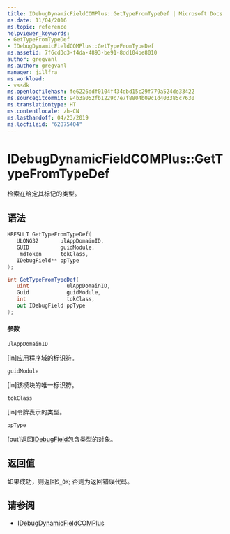 ```yaml
---
title: IDebugDynamicFieldCOMPlus::GetTypeFromTypeDef | Microsoft Docs
ms.date: 11/04/2016
ms.topic: reference
helpviewer_keywords:
- GetTypeFromTypeDef
- IDebugDynamicFieldCOMPlus::GetTypeFromTypeDef
ms.assetid: 7f6cd3d3-f4da-4893-be91-8dd104be8010
author: gregvanl
ms.author: gregvanl
manager: jillfra
ms.workload:
- vssdk
ms.openlocfilehash: fe6226ddf0104f434dbd15c29f779a524de33422
ms.sourcegitcommit: 94b3a052fb1229c7e7f8804b09c1d403385c7630
ms.translationtype: HT
ms.contentlocale: zh-CN
ms.lasthandoff: 04/23/2019
ms.locfileid: "62875404"
---
```

# <a name="idebugdynamicfieldcomplusgettypefromtypedef"></a>IDebugDynamicFieldCOMPlus::GetTypeFromTypeDef
检索在给定其标记的类型。

## <a name="syntax"></a>语法

```cpp
HRESULT GetTypeFromTypeDef(
   ULONG32       ulAppDomainID,
   GUID          guidModule,
   _mdToken      tokClass,
   IDebugField** ppType
);
```

```csharp
int GetTypeFromTypeDef(
   uint            ulAppDomainID,
   Guid            guidModule,
   int             tokClass,
   out IDebugField ppType
);
```

#### <a name="parameters"></a>参数
 `ulAppDomainID`

 [in]应用程序域的标识符。

 `guidModule`

 [in]该模块的唯一标识符。

 `tokClass`

 [in]令牌表示的类型。

 `ppType`

 [out]返回[IDebugField](../../../extensibility/debugger/reference/idebugfield.md)包含类型的对象。

## <a name="return-value"></a>返回值
 如果成功，则返回`S_OK`; 否则为返回错误代码。

## <a name="see-also"></a>请参阅
- [IDebugDynamicFieldCOMPlus](../../../extensibility/debugger/reference/idebugdynamicfieldcomplus.md)